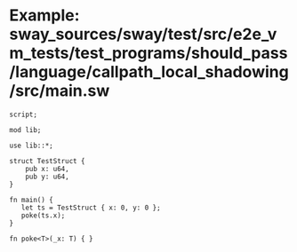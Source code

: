 # Example: sway_sources/sway/test/src/e2e_vm_tests/test_programs/should_pass/language/callpath_local_shadowing/src/main.sw

```sway
script;

mod lib;

use lib::*;

struct TestStruct {
    pub x: u64,
    pub y: u64,
}

fn main() {
   let ts = TestStruct { x: 0, y: 0 };
   poke(ts.x);
}

fn poke<T>(_x: T) { }

```
